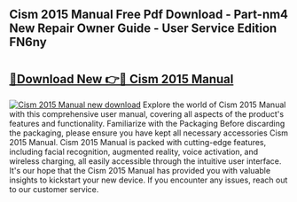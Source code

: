 ## Cism 2015 Manual Free Pdf Download - Part-nm4 New Repair Owner Guide - User Service Edition FN6ny

# <h2><a href="http://bc60588.oget.top/?id=Cism+2015+Manual">🔗Download New 👉🔴 Cism 2015 Manual</a></h2>

[![Cism 2015 Manual new download](https://i.imgur.com/5g1atiW.png)](http://bc60588.oget.top/?id=Cism+2015+Manual)
Explore the world of Cism 2015 Manual with this comprehensive user manual, covering all aspects of the product's features and functionality. Familiarize with the Packaging Before discarding the packaging, please ensure you have kept all necessary accessories Cism 2015 Manual. Cism 2015 Manual is packed with cutting-edge features, including facial recognition, augmented reality, voice activation, and wireless charging, all easily accessible through the intuitive user interface. It's our hope that the Cism 2015 Manual has provided you with valuable insights to kickstart your new device. If you encounter any issues, reach out to our customer service.
